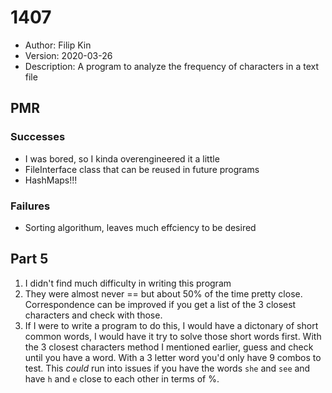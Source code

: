 # 1407
* Author: Filip Kin
* Version: 2020-03-26
* Description: A program to analyze the frequency of characters in a text file

## PMR
### Successes
- I was bored, so I kinda overengineered it a little
- FileInterface class that can be reused in future programs
- HashMaps!!!
### Failures
- Sorting algorithum, leaves much effciency to be desired

## Part 5
1. I didn't find much difficulty in writing this program
2. They were almost never == but about 50% of the time pretty close. Correspondence can be improved if you get a list of the 3 closest characters and check with those.
3. If I were to write a program to do this, I would have a dictonary of short common words, I would have it try to solve those short words first. With the 3 closest characters method I mentioned earlier, guess and check until you have a word. With a 3 letter word you'd only have 9 combos to test. This *could* run into issues if you have the words `she` and `see` and have `h` and `e` close to each other in terms of %.